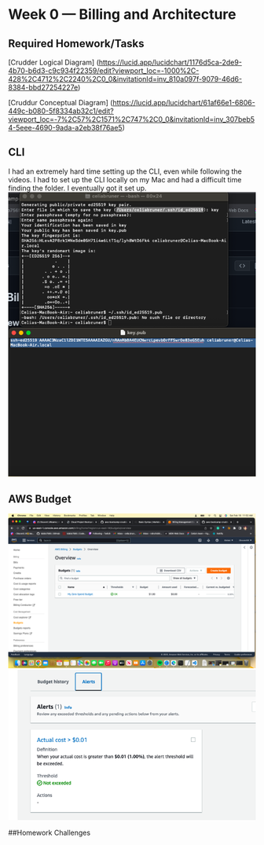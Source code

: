 # Week 0 — Billing and Architecture

## Required Homework/Tasks

[Crudder Logical Diagram] (https://lucid.app/lucidchart/1176d5ca-2de9-4b70-b6d3-c9c934f22359/edit?viewport_loc=-1000%2C-428%2C4712%2C2240%2C0_0&invitationId=inv_810a097f-9079-46d6-8384-bbd27254227e)

[Cruddur Conceptual Diagram] (https://lucid.app/lucidchart/61af66e1-6806-449c-b080-5f8334ab32c1/edit?viewport_loc=-7%2C57%2C1571%2C747%2C0_0&invitationId=inv_307beb54-5eee-4690-9ada-a2eb38f76ae5)

## CLI

I had an extremely hard time setting up the CLI, even while following the videos. I had to set up the CLI locally on my Mac and had a difficult time finding the folder. I eventually got it set up.
![Installing AWS CLI](assets/CLI.png)

## AWS Budget
![Budget](assets/Budget.png)
![Budget Alert](assets/BudgetAlert.png)


##Homework Challenges
